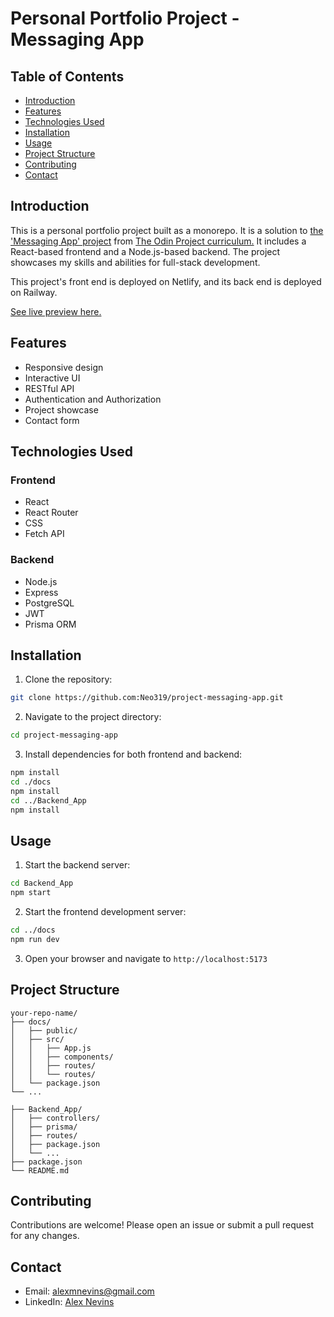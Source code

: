 # Personal Portfolio Project - Messaging App

## Table of Contents

- [Introduction](#introduction)
- [Features](#features)
- [Technologies Used](#technologies-used)
- [Installation](#installation)
- [Usage](#usage)
- [Project Structure](#project-structure)
- [Contributing](#contributing)
- [Contact](#contact)

## Introduction

This is a personal portfolio project built as a monorepo. It is a solution to [the 'Messaging App' project](https://www.theodinproject.com/lessons/nodejs-messaging-app) from [The Odin Project curriculum.](https://www.theodinproject.com) It includes a React-based frontend and a Node.js-based backend. The project showcases my skills and abilities for full-stack development.

This project's front end is deployed on Netlify, and its back end is deployed on Railway.

[See live preview here.](https://neo319-messaging-app.netlify.app)

## Features

- Responsive design
- Interactive UI
- RESTful API
- Authentication and Authorization
- Project showcase
- Contact form

## Technologies Used

### Frontend

- React
- React Router
- CSS
- Fetch API

### Backend

- Node.js
- Express
- PostgreSQL
- JWT
- Prisma ORM

## Installation

1. Clone the repository:

```sh
git clone https://github.com:Neo319/project-messaging-app.git
```

2. Navigate to the project directory:

```sh
cd project-messaging-app
```

3. Install dependencies for both frontend and backend:

```sh
npm install
cd ./docs
npm install
cd ../Backend_App
npm install
```

## Usage

1. Start the backend server:

```sh
cd Backend_App
npm start
```

2. Start the frontend development server:

```sh
cd ../docs
npm run dev
```

3. Open your browser and navigate to `http://localhost:5173`

## Project Structure

```
your-repo-name/
├── docs/
│   ├── public/
│   ├── src/
│   │   ├── App.js
│   │   ├── components/
│   │   ├── routes/
│   │   └── routes/
│   └── package.json
└── ...

├── Backend_App/
│   ├── controllers/
│   ├── prisma/
│   ├── routes/
│   ├── package.json
│   └── ...
├── package.json
└── README.md
```

## Contributing

Contributions are welcome! Please open an issue or submit a pull request for any changes.

## Contact

- Email: alexmnevins@gmail.com
- LinkedIn: [Alex Nevins](https://www.linkedin.com/in/alex-nevins-489488282/)
